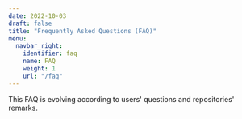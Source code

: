 ```yaml
---
date: 2022-10-03
draft: false
title: "Frequently Asked Questions (FAQ)"
menu:
  navbar_right:
    identifier: faq
    name: FAQ
    weight: 1
    url: "/faq"
---
```


This FAQ is evolving according to users' questions and repositories' remarks.